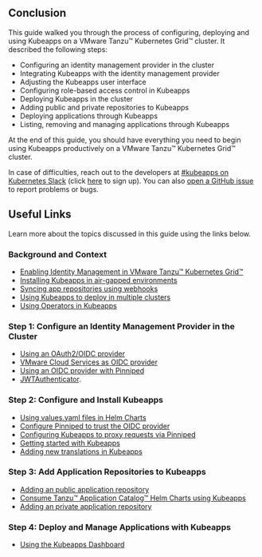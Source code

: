 ## Conclusion

This guide walked you through the process of configuring, deploying and using Kubeapps on a VMware Tanzu™ Kubernetes Grid™ cluster. It described the following steps:

- Configuring an identity management provider in the cluster
- Integrating Kubeapps with the identity management provider
- Adjusting the Kubeapps user interface
- Configuring role-based access control in Kubeapps
- Deploying Kubeapps in the cluster
- Adding public and private repositories to Kubeapps
- Deploying applications through Kubeapps
- Listing, removing and managing applications through Kubeapps

At the end of this guide, you should have everything you need to begin using Kubeapps productively on a VMware Tanzu™ Kubernetes Grid™ cluster.

In case of difficulties, reach out to the developers at [#kubeapps on Kubernetes Slack](https://kubernetes.slack.com/messages/kubeapps) (click [here](http://slack.k8s.io) to sign up). You can also [open a GitHub issue](https://github.com/kubeapps/kubeapps/issues/new) to report problems or bugs.

## Useful Links

Learn more about the topics discussed in this guide using the links below.

### Background and Context

- [Enabling Identity Management in VMware Tanzu™ Kubernetes Grid™](https://docs.vmware.com/en/VMware-Tanzu-Kubernetes-Grid/1.3/vmware-tanzu-kubernetes-grid-13/GUID-mgmt-clusters-enabling-id-mgmt.html)
- [Installing Kubeapps in air-gapped environments](https://github.com/kubeapps/kubeapps/blob/main/docs/user/offline-installation.md)
- [Syncing app repositories using webhooks](https://github.com/kubeapps/kubeapps/blob/main/docs/user/syncing-apprepository-webhook.md)
- [Using Kubeapps to deploy in multiple clusters](https://github.com/kubeapps/kubeapps/blob/main/docs/user/deploying-to-multiple-clusters.md)
- [Using Operators in Kubeapps](https://github.com/kubeapps/kubeapps/blob/main/docs/user/operators.md)

### Step 1: Configure an Identity Management Provider in the Cluster

- [Using an OAuth2/OIDC provider](https://github.com/kubeapps/kubeapps/blob/main/docs/user/using-an-OIDC-provider.md)
- [VMware Cloud Services as OIDC provider](https://github.com/kubeapps/kubeapps/blob/main/docs/user/using-an-OIDC-provider.md#vmware-cloud-services)
- [Using an OIDC provider with Pinniped](https://github.com/kubeapps/kubeapps/blob/main/docs/user/using-an-OIDC-provider-with-pinniped.md)
- [JWTAuthenticator](https://pinniped.dev/docs/howto/configure-concierge-jwt/).

### Step 2: Configure and Install Kubeapps

- [Using values.yaml files in Helm Charts](https://helm.sh/docs/chart_template_guide/values_files/)
- [Configure Pinniped to trust the OIDC provider](https://github.com/kubeapps/kubeapps/blob/main/docs/user/using-an-OIDC-provider-with-pinniped.md#configure-pinniped-to-trust-your-oidc-identity-provider)
- [Configuring Kubeapps to proxy requests via Pinniped](https://github.com/kubeapps/kubeapps/blob/main/docs/user/using-an-OIDC-provider-with-pinniped.md#configuring-kubeapps-to-proxy-requests-via-pinniped)
- [Getting started with Kubeapps](https://github.com/kubeapps/kubeapps/blob/main/docs/user/getting-started.md)
- [Adding new translations in Kubeapps](https://github.com/kubeapps/kubeapps/blob/main/docs/developer/translate-kubeapps.md)

### Step 3: Add Application Repositories to Kubeapps

- [Adding an public application repository](https://github.com/kubeapps/kubeapps/blob/main/docs/user/dashboard.md)
- [Consume Tanzu™ Application Catalog™ Helm Charts using Kubeapps](https://docs.vmware.com/en/VMware-Tanzu-Application-Catalog/services/tac-docs/GUID-using-tac-consume-tac-kubeapps.html)
- [Adding an private application repository](https://github.com/kubeapps/kubeapps/blob/main/docs/user/private-app-repository.md)

### Step 4: Deploy and Manage Applications with Kubeapps

- [Using the Kubeapps Dashboard](https://github.com/kubeapps/kubeapps/blob/main/docs/user/dashboard.md)
